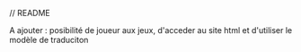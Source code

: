 // README

A ajouter : posibilité de joueur aux jeux, d'acceder au site html et d'utiliser le modèle de traduciton
